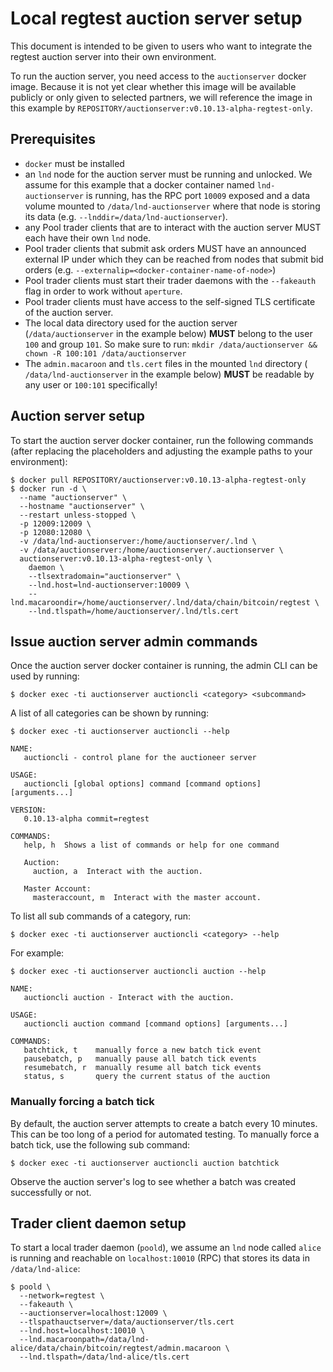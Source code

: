 # Local regtest auction server setup

This document is intended to be given to users who want to integrate the regtest
auction server into their own environment.

To run the auction server, you need access to the `auctionserver` docker image.
Because it is not yet clear whether this image will be available publicly or
only given to selected partners, we will reference the image in this example
by `REPOSITORY/auctionserver:v0.10.13-alpha-regtest-only`.

## Prerequisites

- `docker` must be installed
- an `lnd` node for the auction server must be running and unlocked. We assume
  for this example that a docker container named `lnd-auctionserver` is running,
  has the RPC port `10009` exposed and a data volume mounted to
  `/data/lnd-auctionserver` where that node is storing its data (e.g.
  `--lnddir=/data/lnd-auctionserver`).
- any Pool trader clients that are to interact with the auction server MUST each
  have their own `lnd` node.
- Pool trader clients that submit ask orders MUST have an announced external IP
  under which they can be reached from nodes that submit bid orders (e.g.
  `--externalip=<docker-container-name-of-node>`)
- Pool trader clients must start their trader daemons with the `--fakeauth` flag
  in order to work without `aperture`.
- Pool trader clients must have access to the self-signed TLS certificate of the
  auction server.
- The local data directory used for the auction server (`/data/auctionserver` in
  the example below) **MUST** belong to the user `100` and group `101`. So make
  sure to run:
  `mkdir /data/auctionserver && chown -R 100:101 /data/auctionserver`
- The `admin.macaroon` and `tls.cert` files in the mounted `lnd` directory (
  `/data/lnd-auctionserver` in the example below) **MUST** be readable by any
  user or `100:101` specifically!

## Auction server setup

To start the auction server docker container, run the following commands (after
replacing the placeholders and adjusting the example paths to your environment):

```shell
$ docker pull REPOSITORY/auctionserver:v0.10.13-alpha-regtest-only
$ docker run -d \
  --name "auctionserver" \
  --hostname "auctionserver" \
  --restart unless-stopped \
  -p 12009:12009 \
  -p 12080:12080 \
  -v /data/lnd-auctionserver:/home/auctionserver/.lnd \
  -v /data/auctionserver:/home/auctionserver/.auctionserver \
  auctionserver:v0.10.13-alpha-regtest-only \
    daemon \
    --tlsextradomain="auctionserver" \
    --lnd.host=lnd-auctionserver:10009 \
    --lnd.macaroondir=/home/auctionserver/.lnd/data/chain/bitcoin/regtest \
    --lnd.tlspath=/home/auctionserver/.lnd/tls.cert
```

## Issue auction server admin commands

Once the auction server docker container is running, the admin CLI can be used
by running:

```shell
$ docker exec -ti auctionserver auctioncli <category> <subcommand>
```

A list of all categories can be shown by running:

```shell
$ docker exec -ti auctionserver auctioncli --help

NAME:
   auctioncli - control plane for the auctioneer server

USAGE:
   auctioncli [global options] command [command options] [arguments...]

VERSION:
   0.10.13-alpha commit=regtest

COMMANDS:
   help, h  Shows a list of commands or help for one command

   Auction:
     auction, a  Interact with the auction.

   Master Account:
     masteraccount, m  Interact with the master account.
```

To list all sub commands of a category, run:

```shell
$ docker exec -ti auctionserver auctioncli <category> --help
```

For example:

```shell
$ docker exec -ti auctionserver auctioncli auction --help

NAME:
   auctioncli auction - Interact with the auction.

USAGE:
   auctioncli auction command [command options] [arguments...]

COMMANDS:
   batchtick, t    manually force a new batch tick event
   pausebatch, p   manually pause all batch tick events
   resumebatch, r  manually resume all batch tick events
   status, s       query the current status of the auction
```

### Manually forcing a batch tick

By default, the auction server attempts to create a batch every 10 minutes. This
can be too long of a period for automated testing. To manually force a batch
tick, use the following sub command:

```shell
$ docker exec -ti auctionserver auctioncli auction batchtick
```

Observe the auction server's log to see whether a batch was created successfully
or not.

## Trader client daemon setup

To start a local trader daemon (`poold`), we assume an `lnd` node called `alice`
is running and reachable on `localhost:10010` (RPC) that stores its data in
`/data/lnd-alice`:

```shell
$ poold \
  --network=regtest \
  --fakeauth \
  --auctionserver=localhost:12009 \
  --tlspathauctserver=/data/auctionserver/tls.cert
  --lnd.host=localhost:10010 \
  --lnd.macaroonpath=/data/lnd-alice/data/chain/bitcoin/regtest/admin.macaroon \
  --lnd.tlspath=/data/lnd-alice/tls.cert
```
